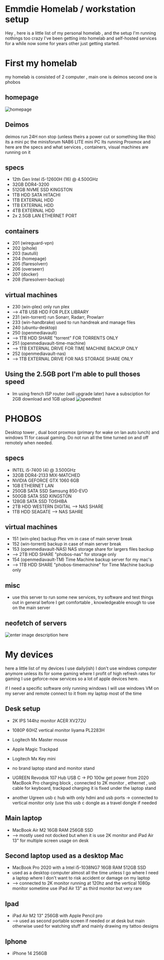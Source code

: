 # Emmdie Homelab / workstation setup

Hey , here is a little list of my personal homelab , and the setup I'm running nothings too crazy I've been getting into homelab and self-hosted services for a while now some for years other just getting started.

# First my homelab

my homelab is consisted of 2 computer , main one is deimos second one is phobos

## homepage
![homepage](https://i.imgur.com/ciSFnxj.png)

## Deimos 
deimos run 24H non stop (unless theirs a power cut or something like this)
its a mini pc the minisforum NAB6 LITE mini PC 
Its running Proxmox and here are the specs and what services , containers, visual machines are running on it 

## specs

* 12th Gen Intel i5-12600H (16) @ 4.500GHz
* 32GB DDR4-3200
* 512GB NVME SSD KINGSTON
* 1TB HDD SATA HITACHI
* 1TB EXTERNAL HDD
* 1TB EXTERNAL HDD
* 4TB EXTERNAL HDD 
* 2x 2.5GB LAN ETHERNET PORT

## containers
* 201 (wireguard-vpn)
* 202 (pihole)
* 203 (tautulli)
* 204 (homepage)
* 205 (flaresolverr)
* 206 (overseerr)
* 207 (docker)
* 208 (flaresolverr-backup)

## virtual machines
* 230 (win-plex) only run plex
* --> 4TB USB HDD FOR PLEX LIBRARY
* 231 (win-torrent) run Sonarr, Radarr, Prowlarr
* 233 (win-handbrake) used to run handreak and manage files
* 240 (ubuntu-desktop)
* 250 (openmediavault)
* --> 1TB HDD SHARE "torrent" FOR TORRENTS ONLY
* 251 (openmediavault-time-machine) 
* --> 1TB EXTERNAL DRIVE FOR TIME MACHINE BACKUP ONLY
* 252 (openmediavault-nas) 
* --> 1TB EXTERNAL DRIVE FOR NAS STORAGE SHARE ONLY


## Using the 2.5GB port I'm able to pull thoses speed 
* Im using french ISP router (will upgrade later) have a subsciption for 2GB download and 1GB upload
![speedtest](https://i.imgur.com/P8iInEY.png)



# PHOBOS

Desktop tower , dual boot proxmox (primary for wake on lan auto lunch) and windows 11 for casual gaming.
Do not run all the time turned on and off remotely when needed.

## specs

* INTEL i5-7400 (4) @ 3.500GHz
* 32GB DDR4-2133 MIX-MATCHED
* NVIDIA GEFORCE GTX 1060 6GB
* 1GB ETHERNET LAN
* 250GB SATA SSD Samsung 850-EVO 
* 500GB SATA SSD KINGSTON 
* 128GB SATA SSD TOSHIBA
* 2TB HDD WESTERN DIGITAL --> NAS SHARE
* 1TB HDD SEAGATE --> NAS SAHRE

## virtual machines
* 151 (win-plex) backup Plex vm in case of main server break 
* 152 (win-torrent) backup in case of main server break
* 153 (openmediavault-NAS) NAS storage share for largers files backup 
* --> 2TB HDD SHARE "phobos-nas" for storage only
* 154 (openmediavault-TM) Time Machine backup server for my mac's
* --> 1TB HDD SHARE "phobos-timemachine" for Time Machine backup only

## misc
* use this server to run some new services, try software and test things out in general before I get comfortable , knowledgeable enough to use on the main server

## neofetch of servers
![enter image description here](https://i.imgur.com/uj1oDq1.png)



# My devices 

here a little list of my devices I use daily(ish) I don't use windows computer anymore unless its for some gaming where I profit of high refresh rates for gaming I use geforce-now services so a lot of apple devices here.

if I need a specific software only running windows I will use windows VM on my server and remote connect to it from my laptop most of the time 

## Desk setup
* 2K IPS 144hz monitor ACER XV272U
* 1080P 60HZ vertical monitor Iiyama PL2283H
* Logitech Mx Master mouse
* Apple Magic Trackpad 
* Logitech Mx Key mini 
* no brand laptop stand and monitor stand 

* UGREEN Revodok 107 Hub USB C
-> PD 100w get power from 2020 MacBook Pro charging block , connected to 2K monitor , ethernet , usb cable for keyboard, trackpad charging
it is fixed under the laptop stand 
* another Ugreen usb c hub with only hdmi and usb ports
-> connected to vertical monitor only (use this usb c dongle as a travel dongle if needed 



## Main laptop 
* MacBook Air M2 16GB RAM 256GB SSD
* --> mostly used not docked but when it is use 2K monitor and iPad Air 13" for multiple screen usage on desk 
## Second laptop used as a desktop Mac
* MacBook Pro 2020 with a Intel i5-1038NG7 16GB RAM 512GB SSD
* used as a desktop computer almost all the time unless I go where I need a laptop where I don't want to risk accident or damage on my laptop
* --> connected to 2K monitor running at 120hz and the vertical 1080p monitor sometime use iPad Air 13" as third monitor but very rare
## Ipad
* iPad Air M2 13" 256GB with Apple Pencil pro 
* --> used as second portable screen if needed or at desk but main otherwise used for watching stuff and mainly drawing my tattoo designs
## Iphone
* iPhone 14 256GB 
